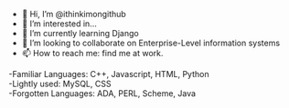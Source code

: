 - 👋 Hi, I’m @ithinkimongithub
- 👀 I’m interested in...
- 🌱 I’m currently learning Django
- 💞️ I’m looking to collaborate on Enterprise-Level information systems
- 📫 How to reach me: find me at work.

-Familiar Languages: C++, Javascript, HTML, Python<br>
-Lightly used: MySQL, CSS<br>
-Forgotten Languages: ADA, PERL, Scheme, Java<br>


<!---
ithinkimongithub/ithinkimongithub is a ✨ special ✨ repository because its `README.md` (this file) appears on your GitHub profile.
You can click the Preview link to take a look at your changes.
--->
